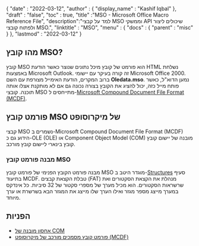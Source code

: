 {
  "date" : "2022-03-12",
  "author" : {
    "display_name" : "Kashif Iqbal"
},
  "draft" : "false",
  "toc" : true,
  "title" :"MSO - Microsoft Office Macro Reference File",
  "description":"למד על קבצי MSO וממשקי API שיכולים ליצור ולפתוח קובצי MSO.",
  "linktitle" : "MSO",
  "menu" : {
    "docs" : {
      "parent" : "misc"
}
},
  "lastmod" : "2022-03-12"
}

## מהו קובץ MSO?

קובץ MSO הוא פורמט של קובץ מיכל נתונים שנוצר כאשר הודעת HTML נשלחת באמצעות Microsoft Outlook. זה קורה בעיקר עם יישומי Microsoft Office 2000. ברוב המקרים, הודעת האימייל מצורפת עם השם **Oledata.mso**. נמען הדוא"ל, כאשר פותח מייל כזה, יכול להציג את הקובץ בצורה נכונה גם אם לא מותקנת אצלו אותה תוכנה. קובצי MSO מתייחסים ל-[Microsoft Compound Document File Format (MCDF)](https://learn.microsoft.com/en-us/openspecs/windows_protocols/ms-cfb/53989ce4-7b05-4f8d-829b-d08d6148375b).

## פורמט קובץ MSO של מיקרוסופט

קבצי MSO נשמרים ב-Microsoft Compound Document File Format (MCDF) הידוע גם כ-OLE (OLE) או Component Object Model (COM) מובנה של יישום קובץ קובץ בינארי ליישום קובץ מורכב.

### מבנה פורמט קובץ MSO

מבנה פורמט הקובץ הפנימי של פורמט קובץ MSO מוגדר היטב ב-[Structures](https://learn.microsoft.com/en-us/openspecs/windows_protocols/ms-cfb/28488197-8193-49d7-84d8-dfd692418ccd ) סעיף בתיעוד MCDF. טבלת הקצאת קבצים (FAT) מנהלת את הקצאת הסקטורים ואת שרשראות הסקטורים. הוא מכיל מערך של מספרי סקטור של 32 סיביות. כל אינדקס במערך מייצג מספר מגזר ואילו הערך שלו מייצג את המגזר הבא בשרשרת או ערך מיוחד.

## הפניות

* [אחסון מובנה של COM](https://en.wikipedia.org/wiki/COM_Structured_Storage)
* [פורמט קובץ מסמכים מורכב של מיקרוסופט (MCDF)](https://learn.microsoft.com/en-us/openspecs/windows_protocols/ms-cfb/53989ce4-7b05-4f8d-829b-d08d6148375b)

